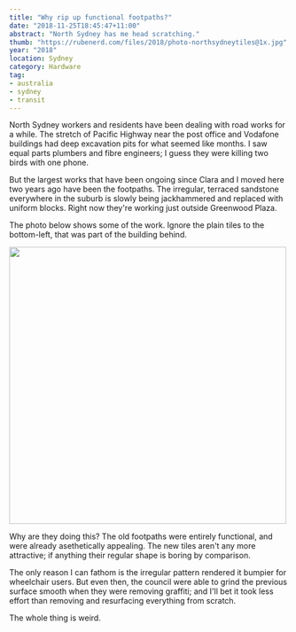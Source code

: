 ```yaml
---
title: "Why rip up functional footpaths?"
date: "2018-11-25T18:45:47+11:00"
abstract: "North Sydney has me head scratching."
thumb: "https://rubenerd.com/files/2018/photo-northsydneytiles@1x.jpg"
year: "2018"
location: Sydney
category: Hardware
tag:
- australia
- sydney
- transit
---
```

North Sydney workers and residents have been dealing with road works for a while. The stretch of Pacific Highway near the post office and Vodafone buildings had deep excavation pits for what seemed like months. I saw equal parts plumbers and fibre engineers; I guess they were killing two birds with one phone.

But the largest works that have been ongoing since Clara and I moved here two years ago have been the footpaths. The irregular, terraced sandstone everywhere in the suburb is slowly being jackhammered and replaced with uniform blocks. Right now they're working just outside Greenwood Plaza.

The photo below shows some of the work. Ignore the plain tiles to the bottom-left, that was part of the building behind.

<p><img src="https://rubenerd.com/files/2018/photo-northsydneytiles@1x.jpg" srcset="https://rubenerd.com/files/2018/photo-northsydneytiles@1x.jpg 1x, https://rubenerd.com/files/2018/photo-northsydneytiles@2x.jpg 2x" alt="" style="width:500px" /></p>

Why are they doing this? The old footpaths were entirely functional, and were already asethetically appealing. The new tiles aren't any more attractive; if anything their regular shape is boring by comparison. 

The only reason I can fathom is the irregular pattern rendered it bumpier for wheelchair users. But even then, the council were able to grind the previous surface smooth when they were removing graffiti; and I'll bet it took less effort than removing and resurfacing everything from scratch.

The whole thing is weird.

